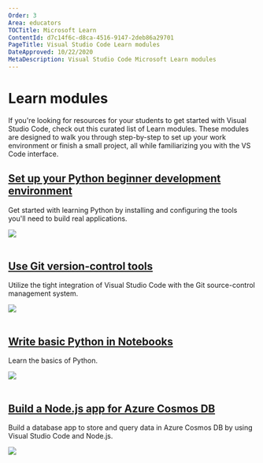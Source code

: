 ```yaml
---
Order: 3
Area: educators
TOCTitle: Microsoft Learn
ContentId: d7c14f6c-d8ca-4516-9147-2deb86a29701
PageTitle: Visual Studio Code Learn modules
DateApproved: 10/22/2020
MetaDescription: Visual Studio Code Microsoft Learn modules
---
```

# Learn modules

If you're looking for resources for your students to get started with Visual Studio Code, check out this curated list of Learn modules. These modules are designed to walk you through step-by-step to set up your work environment or finish a small project, all while familiarizing you with the VS Code interface.

<div class="module">
    <div class="info">
        <a href="https://learn.microsoft.com/training/modules/python-install-vscode/"><h2 class="title faux-h3">Set up your Python beginner development environment</h2></a>
    </div>
    <p class="description">Get started with learning Python by installing and configuring the tools you'll need to build real applications.</p>
    <a href="https://learn.microsoft.com/training/modules/python-install-vscode" title="Python module">
        <img src="/assets/learn/educators/learn-modules/learn-python-vscode.png" aria-hidden="true" class="thumb"/>
    </a>
</div><br/>
<div class="module">
    <div class="info">
        <a href="https://learn.microsoft.com/training/modules/use-git-from-vs-code/"><h2 class="title faux-h3">Use Git version-control tools</h2></a>
    </div>
     <p class="description">Utilize the tight integration of Visual Studio Code with the Git source-control management system.</p>
    <a href="https://learn.microsoft.com/training/modules/use-git-from-vs-code/" title="Git module">
        <img src="/assets/learn/educators/learn-modules/learn-git.png" aria-hidden="true" class="thumb"/>
    </a>
</div><br/>

<div class="module">
    <div class="info">
        <a href="https://learn.microsoft.com/training/modules/basic-python-nasa/"><h2 class="title faux-h3">Write basic Python in Notebooks</h2></a>
    </div>
    <p class="description">Learn the basics of Python.</p>
    <a href="https://learn.microsoft.com/training/modules/basic-python-nasa/" title="Python notebook module">
        <img src="/assets/learn/educators/learn-modules/learn-python-notebooks.png" aria-hidden="true" class="thumb"/>
    </a>
</div><br/>

<div class="module">
    <div class="info">
        <a href="https://learn.microsoft.com/training/modules/build-node-cosmos-app-vscode/"><h2 class="title faux-h3">Build a Node.js app for Azure Cosmos DB</h2></a>
    </div>
    <p class="description">Build a database app to store and query data in Azure Cosmos DB by using Visual Studio Code and Node.js.</p>
    <a href="https://learn.microsoft.com/training/modules/build-node-cosmos-app-vscode/" title="Cosmos DB module">
        <img src="/assets/learn/educators/learn-modules/learn-node-app.png" aria-hidden="true" class="thumb"/>
    </a>
</div><br/>
